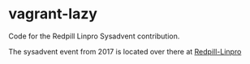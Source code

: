 # vagrant-lazy
Code for the Redpill Linpro Sysadvent contribution.

The sysadvent event from 2017 is located over there at [Redpill-Linpro](https://www.redpill-linpro.com/sysadvent/ "Sysadvent 2017")
